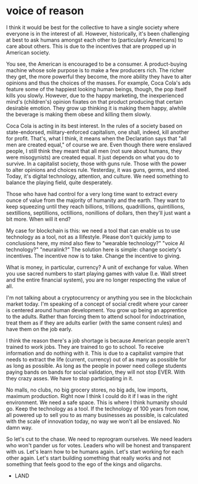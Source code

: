 # voice of reason

I think it would be best for the collective to have a single society where everyone is in the interest of all. However, historically, it's been challenging at best to ask humans amongst each other to (particularly Americans) to care about others. This is due to the incentives that are propped up in American society.

You see, the American is encouraged to be a consumer. A product-buying machine whose sole purpose is to make a few producers rich. The richer they get, the more powerful they become, the more ability they have to alter opinions and thus the choices of the masses. For example, Coca Cola's ads feature some of the happiest looking human beings, though, the pop itself kills you slowly. However, due to the happy marketing, the inexperienced mind's (children's) opinion fixates on that product producing that certain desirable emotion. They grow up thinking it is making them happy, alwhile the beverage is making them obese and killing them slowly.

Coca Cola is acting in its best interest. In the rules of a society based on state-endorsed, military-enforced capitalism, one shall, indeed, kill another for profit. That's, what I think, it means when the Declaration says that "all men are created equal," of course we are. Even though there were enslaved people, I still think they meant that all men (not sure about humans, they were misogynists) are created equal. It just depends on what you do to survive. In a capitalist society, those with guns rule. Those with the power to alter opinions and choices rule. Yesterday, it was guns, germs, and steel. Today, it's digital technology, attention, and culture. We need something to balance the playing field, quite desperately. 

Those who have had control for a very long time want to extract every ounce of value from the majority of humanity and the earth. They want to keep squeezing until they reach billions, trillions, quadrillions, quintillions, sextillions, septillions, octillions, nonillions of dollars, then they'll just want a bit more. When will it end?

My case for blockchain is this: we need a tool that can enable us to use technology as a tool, not as a llifestyle. Please don't quickly jump to conclusions here, my mind also flew to "wearable technology?" "voice AI technology?" "neuralink?" The solution here is simple: change society's incentives. The incentive now is to take. Change the incentive to giving. 

What is money, in particular, currency? A unit of exchange for value. When you use sacred numbers to start playing games with value (I.e. Wall street and the entire financial system), you are no longer respecting the value of all. 

I'm not talking about a cryptocurrency or anything you see in the blockchain market today. I'm speaking of a concept of social credit where your career is centered around human development. You grow up being an apprentice to the adults. Rather than forcing them to attend school for indoctrination, treat them as if they are adults earlier (with the same consent rules) and have them on the job early. 

I think the reason there's a job shortage is because American people aren't trained to work jobs. They are trained to go to school. To receive information and do nothing with it. This is due to a capitalist vampire that needs to extract the life (current, currency) out of as many as possible for as long as possible. As long as the people in power need college students paying bands on bands for social validation, they will not stop EVER. With they crazy asses. We have to stop participating in it. 

No malls, no clubs, no big grocery stores, no big ads, low imports, maximum production. Right now I think I could do it if I was in the right environment. We need a safe space. This is where I think humanity should go. Keep the technology as a tool. If the technology of 100 years from now, all powered up to sell you to as many businesses as possible, is calculated with the scale of innovation today, no way we won't all be enslaved. No damn way. 

So let's cut to the chase. We need to reprogram ourselves. We need leaders who won't pander us for votes. Leaders who will be honest and transparent with us. Let's learn how to be humans again. Let's start working for each other again. Let's start building something that really works and not something that feels good to the ego of the kings and oligarchs.

- LAND
